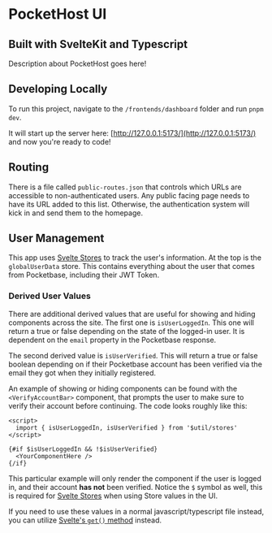 # PocketHost UI

## Built with SvelteKit and Typescript

Description about PocketHost goes here!

## Developing Locally

To run this project, navigate to the `/frontends/dashboard` folder and run `pnpm dev`.

It will start up the server here: [http://127.0.0.1:5173/](http://127.0.0.1:5173/) and now you're ready to code!

## Routing

There is a file called `public-routes.json` that controls which URLs are accessible to non-authenticated users. Any public facing page needs to have its URL added to this list. Otherwise, the authentication system will kick in and send them to the homepage.

## User Management

This app uses [Svelte Stores](https://svelte.dev/docs#run-time-svelte-store) to track the user's information. At the top is the `globalUserData` store. This contains everything about the user that comes from Pocketbase, including their JWT Token.

### Derived User Values

There are additional derived values that are useful for showing and hiding components across the site. The first one is `isUserLoggedIn`. This one will return a true or false depending on the state of the logged-in user. It is dependent on the `email` property in the Pocketbase response.

The second derived value is `isUserVerified`. This will return a true or false boolean depending on if their Pocketbase account has been verified via the email they got when they initially registered.

An example of showing or hiding components can be found with the `<VerifyAccountBar>` component, that prompts the user to make sure to verify their account before continuing. The code looks roughly like this:

```svelte
<script>
  import { isUserLoggedIn, isUserVerified } from '$util/stores'
</script>

{#if $isUserLoggedIn && !$isUserVerified}
  <YourComponentHere />
{/if}
```

This particular example will only render the component if the user is logged in, and their account **has not** been verified. Notice the `$` symbol as well, this is required for [Svelte Stores](https://svelte.dev/docs#run-time-svelte-store) when using Store values in the UI.

If you need to use these values in a normal javascript/typescript file instead, you can utilize [Svelte's `get()` method](https://svelte.dev/docs#run-time-svelte-store-get) instead.
